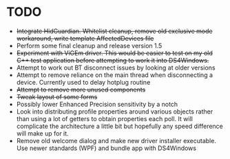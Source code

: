 # TODO

* ~~Integrate HidGuardian. Whitelist cleanup, remove old exclusive mode
workaround, write template AffectedDevices file~~
* Perform some final cleanup and release version 1.5
* ~~Experiment with ViGEm driver. This would be easier to test on my old
C++ test application before attempting to work it into DS4Windows.~~
* Attempt to work out BT disconnect issues by looking at older versions
* Attempt to remove reliance on the main thread when disconnecting a device.
Currently used to delay hotplug routine
* ~~Attempt to remove more unused components~~
* ~~Tweak layout of some forms~~
* Possibly lower Enhanced Precision sensitivity by a notch
* Look into distributing profile properties around various objects
rather than using a lot of getters to obtain properties each poll.
It will complicate the architecture a little bit but hopefully
any speed difference will make up for it.
* Remove old welcome dialog and make new driver installer executable.
Use newer standards (WPF) and bundle app with DS4Windows

